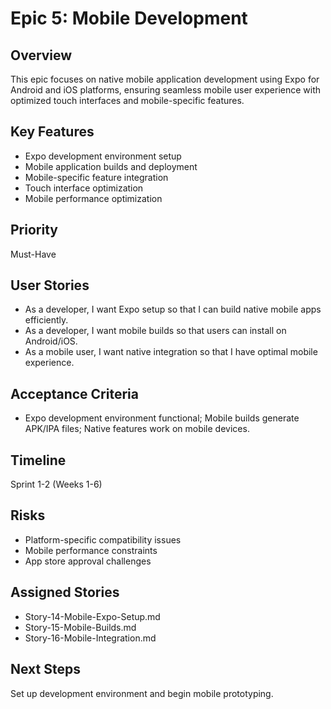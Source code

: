 # Epic 5: Mobile Development

## Overview
This epic focuses on native mobile application development using Expo for Android and iOS platforms, ensuring seamless mobile user experience with optimized touch interfaces and mobile-specific features.

## Key Features
- Expo development environment setup
- Mobile application builds and deployment
- Mobile-specific feature integration
- Touch interface optimization
- Mobile performance optimization

## Priority
Must-Have

## User Stories
- As a developer, I want Expo setup so that I can build native mobile apps efficiently.
- As a developer, I want mobile builds so that users can install on Android/iOS.
- As a mobile user, I want native integration so that I have optimal mobile experience.

## Acceptance Criteria
- Expo development environment functional; Mobile builds generate APK/IPA files; Native features work on mobile devices.

## Timeline
Sprint 1-2 (Weeks 1-6)

## Risks
- Platform-specific compatibility issues
- Mobile performance constraints
- App store approval challenges

## Assigned Stories
- Story-14-Mobile-Expo-Setup.md
- Story-15-Mobile-Builds.md
- Story-16-Mobile-Integration.md

## Next Steps
Set up development environment and begin mobile prototyping.
